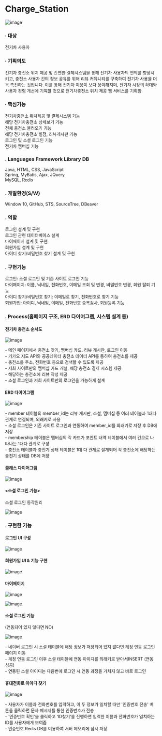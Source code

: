 # Charge_Station

![image](https://github.com/parkhyeong/Charge_Station/assets/106435638/94339f2a-722b-48a1-ba68-e4a7c1e0b4c5)

<h3>∙ 대상</h3>
<P>전기차 사용자</p>

<h3>∙ 기획의도</h3>
<p>전기차 충전소 위치 제공 및 간편한 결제시스템을 통해 전기차 사용자의 편의를 향상시키고, 충전소 사용자 간의 정보 공유를 위해 리뷰 커뮤니티를 구축하여 전기차 사용을 더욱 촉진하는 것입니다. 이를 통해 전기차 이용이 보다 용이해지며, 전기차 시장의 확대와 사용자 경험 개선에 기여할 것으로 전기차충전소 위치 제공 웹 서비스를 기획함</p>

<h3>∙ 핵심기능</h3>
<P>
전기차충전소 위치제공 및 결제시스템 기능<br>
해당 전기차충전소 상세보기 기능<br>
전체 충전소 불러오기 기능<br>
해당 전기차충전소 별점, 리뷰게시판 기능<br>
로그인 및 소셜 로그인 기능<br>
전기차 멤버십 기능<br>
</P>

<h3>. Languages Framework Library DB</h3>
<p>Java, HTML, CSS, JavaScript<br>
Spring, MyBatis, Ajax, JQuery<br>
MySQL, Redis
</p>

<h3>. 개발환경(S/W)</h3>
<p>Window 10, GitHub, STS, SourceTree, DBeaver</p>


<h3>. 역할</h3>
<p>
로그인 설계 및 구현<br>
로그인 관련 데이터베이스 설계<br>
마이페이지 설계 및 구현<br>
회원가입 설계 및 구현<br>
아이디 찾기/비밀번호 찾기 설계 및 구현
</p>

<h3>. 구현기능</h3>
<p>
로그인: 소셜 로그인 및 기존 사이트 로그인 기능<br>
마이페이지: 이름, 닉네임, 전화번호, 이메일 조회 및 변경, 비밀번호 변경, 회원 탈퇴 기능<br>
아이디 찾기/비밀번호 찾기: 이메일로 찾기, 전화번호로 찾기 기능<br>
회원가입: 아이디, 닉네임, 이메일, 전화번호 중복검사, 회원등록 기능<br>
</p>


<h3>. Process(홈페이지 구조, ERD 다이어그램, 시스템 설계 등)</h3>
<h4>전기차 충전소 순서도</h4>

![image](https://github.com/parkhyeong/Charge_Station/assets/106435638/4a5230fc-d195-4adc-a3ce-179d1f495876)

<p>
- 메인 페이지에서 충전소 찾기, 멤버십 카드, 리뷰 게시판, 로그인 이동<br>
- 카카오 지도 API와 공공데이터 충전소 데이터 API를 통하여 충전소를 제공<br>
- 충전소를 주소, 전화번호 등으로 검색할 수 있도록 제공<br>
- 저희 사이트만의 멤버십 카드 개설, 해당 충전소 결제 시스템 제공<br>
- 해당하는 충전소에 리뷰 작성 제공<br>
- 소셜 로그인과 저희 사이트만의 로그인을 가능하게 설계<br>
</p>

<h4>ERD 다이어그램</h4>

![image](https://github.com/parkhyeong/Charge_Station/assets/106435638/0cefd338-5371-41ed-9b98-459bff31908e)

<p>
- member 테이블의 member_id는 리뷰 게시판, 소셜, 멤버십 등 여러 테이블과 1대다 관계로 연결되며, 외래키로 사용<br>
- 소셜 로그인은 기존 사이트 로그인과 연동하여 member_id를 외래키로 저장 후 DB에 저장<br>
- membership 테이블은 멤버십의 각 카드가 포인트 내역 테이블에서 여러 건으로 나타나는 1대다 관계로 구성<br>
- 충전소 테이블과 충전기 상태 테이블은 1대 다 관계로 설계되어 각 충전소에 해당하는 충전기 상태를 DB에 저장<br>
</p>

<h4>클래스 다이어그램</h4>

![image](https://github.com/parkhyeong/Charge_Station/assets/106435638/df61b3ff-2742-497d-a93f-11b5281a5346)


<h4><소셜 로그인 기능></h4>

소셜 로그인 동작원리

![image](https://github.com/parkhyeong/Charge_Station/assets/106435638/5fc8f216-91ce-4b39-8764-ed44450a9b7b)

<h3>. 구현한 기능</h3>
<h4>로그인 UI 구성</h4>

![image](https://github.com/parkhyeong/Charge_Station/assets/106435638/db0c67cb-73de-4f76-bb64-03788c6384ad)

<h4>회원가입 UI & 기능 구현</h4>

![image](https://github.com/parkhyeong/Charge_Station/assets/106435638/47db7178-4ef1-4bf3-b093-c0b7969bbeea)

<h4> 마이페이지 </h4>

![image](https://github.com/parkhyeong/Charge_Station/assets/106435638/a25d3fef-58bf-463c-aa65-31728e771fa6)

![image](https://github.com/parkhyeong/Charge_Station/assets/106435638/8d5c37cc-b335-4b91-9c3d-75c2492389fe)


<h4>소셜 로그인 기능</h4> 
<p>(연동되어 있지 않다면 NO)</p>

![image](https://github.com/parkhyeong/Charge_Station/assets/106435638/6fcd64a3-fd47-414f-ad5a-55fe35c564c6)

<p>
- 네이버 로그인 시 소셜 테이블에 해당 정보가 저장되어 있지 않다면 계정 연동 로그인 페이지 이동<br>
- 계정 연동 로그인 이후 소셜 테이블에 연동 아이디를 외래키로 받아서INSERT (연동 성공)<br>
- 연동된 소셜 아이디는 다음번에 로그인 시 연동 과정을 거치지 않고 바로 로그인<br>
</p>


<h4>휴대전화로 아이디 찾기</h4>

![image](https://github.com/parkhyeong/Charge_Station/assets/106435638/86f10e33-6887-4fb1-bc08-1b92b3bf9d87)

<p>
- 사용자가 이름과 전화번호를 입력하고, 이 두 정보가 일치할 때만 '인증번호 전송' 버튼을 클릭하면 문자 메시지를 통한 인증번호가 전송<br>
- ‘인증번호 확인’을 클릭하고 ‘ID찾기’를 진행하면 입력한 이름과 전화번호가 일치하는 ID를 사용자에게 보여줌<br>
- 인증번호 Redis DB를 이용하여 서버 메모리에 잠시 저장<br>
</p>

